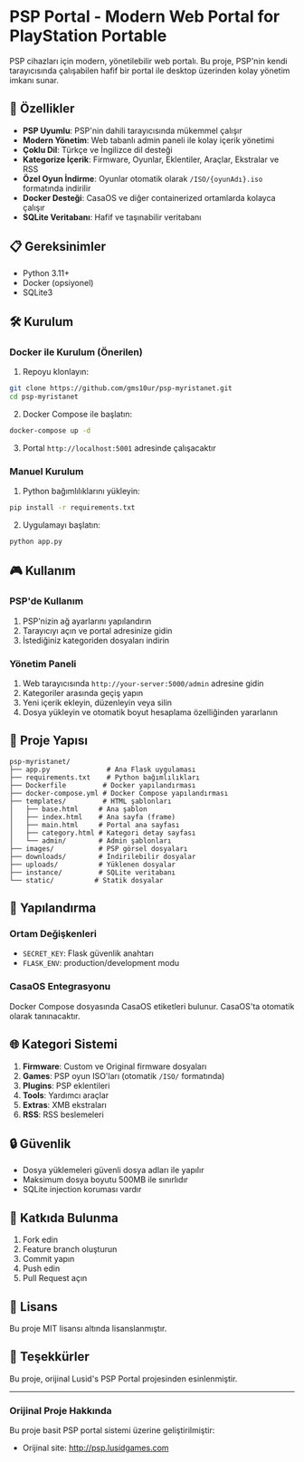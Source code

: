 # PSP Portal - Modern Web Portal for PlayStation Portable

PSP cihazları için modern, yönetilebilir web portalı. Bu proje, PSP'nin kendi tarayıcısında çalışabilen hafif bir portal ile desktop üzerinden kolay yönetim imkanı sunar.

## 🚀 Özellikler

- **PSP Uyumlu**: PSP'nin dahili tarayıcısında mükemmel çalışır
- **Modern Yönetim**: Web tabanlı admin paneli ile kolay içerik yönetimi
- **Çoklu Dil**: Türkçe ve İngilizce dil desteği
- **Kategorize İçerik**: Firmware, Oyunlar, Eklentiler, Araçlar, Ekstralar ve RSS
- **Özel Oyun İndirme**: Oyunlar otomatik olarak `/ISO/{oyunAdı}.iso` formatında indirilir
- **Docker Desteği**: CasaOS ve diğer containerized ortamlarda kolayca çalışır
- **SQLite Veritabanı**: Hafif ve taşınabilir veritabanı

## 📋 Gereksinimler

- Python 3.11+
- Docker (opsiyonel)
- SQLite3

## 🛠️ Kurulum

### Docker ile Kurulum (Önerilen)

1. Repoyu klonlayın:

```bash
git clone https://github.com/gms10ur/psp-myristanet.git
cd psp-myristanet
```

2. Docker Compose ile başlatın:

```bash
docker-compose up -d
```

3. Portal `http://localhost:5001` adresinde çalışacaktır

### Manuel Kurulum

1. Python bağımlılıklarını yükleyin:

```bash
pip install -r requirements.txt
```

2. Uygulamayı başlatın:

```bash
python app.py
```

## 🎮 Kullanım

### PSP'de Kullanım

1. PSP'nizin ağ ayarlarını yapılandırın
2. Tarayıcıyı açın ve portal adresinize gidin
3. İstediğiniz kategoriden dosyaları indirin

### Yönetim Paneli

1. Web tarayıcısında `http://your-server:5000/admin` adresine gidin
2. Kategoriler arasında geçiş yapın
3. Yeni içerik ekleyin, düzenleyin veya silin
4. Dosya yükleyin ve otomatik boyut hesaplama özelliğinden yararlanın

## 📁 Proje Yapısı

```
psp-myristanet/
├── app.py              # Ana Flask uygulaması
├── requirements.txt    # Python bağımlılıkları
├── Dockerfile         # Docker yapılandırması
├── docker-compose.yml # Docker Compose yapılandırması
├── templates/         # HTML şablonları
│   ├── base.html     # Ana şablon
│   ├── index.html    # Ana sayfa (frame)
│   ├── main.html     # Portal ana sayfası
│   ├── category.html # Kategori detay sayfası
│   └── admin/        # Admin şablonları
├── images/           # PSP görsel dosyaları
├── downloads/        # İndirilebilir dosyalar
├── uploads/          # Yüklenen dosyalar
├── instance/         # SQLite veritabanı
└── static/          # Statik dosyalar
```

## 🔧 Yapılandırma

### Ortam Değişkenleri

- `SECRET_KEY`: Flask güvenlik anahtarı
- `FLASK_ENV`: production/development modu

### CasaOS Entegrasyonu

Docker Compose dosyasında CasaOS etiketleri bulunur. CasaOS'ta otomatik olarak tanınacaktır.

## 🌐 Kategori Sistemi

1. **Firmware**: Custom ve Original firmware dosyaları
2. **Games**: PSP oyun ISO'ları (otomatik `/ISO/` formatında)
3. **Plugins**: PSP eklentileri
4. **Tools**: Yardımcı araçlar
5. **Extras**: XMB ekstraları
6. **RSS**: RSS beslemeleri

## 🔒 Güvenlik

- Dosya yüklemeleri güvenli dosya adları ile yapılır
- Maksimum dosya boyutu 500MB ile sınırlıdır
- SQLite injection koruması vardır

## 🤝 Katkıda Bulunma

1. Fork edin
2. Feature branch oluşturun
3. Commit yapın
4. Push edin
5. Pull Request açın

## 📄 Lisans

Bu proje MIT lisansı altında lisanslanmıştır.

## 🙏 Teşekkürler

Bu proje, orijinal Lusid's PSP Portal projesinden esinlenmiştir.

---

### Orijinal Proje Hakkında

Bu proje basit PSP portal sistemi üzerine geliştirilmiştir:

- Orijinal site: http://psp.lusidgames.com
